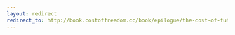```yaml
---
layout: redirect
redirect_to: http://book.costoffreedom.cc/book/epilogue/the-cost-of-future-tense.html
---
```

